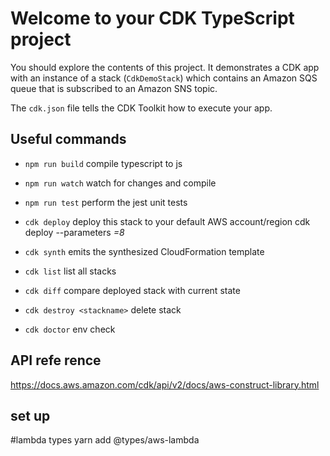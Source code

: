 # Welcome to your CDK TypeScript project

You should explore the contents of this project. It demonstrates a CDK app with an instance of a stack (`CdkDemoStack`)
which contains an Amazon SQS queue that is subscribed to an Amazon SNS topic.

The `cdk.json` file tells the CDK Toolkit how to execute your app.

## Useful commands

* `npm run build`   compile typescript to js
* `npm run watch`   watch for changes and compile
* `npm run test`    perform the jest unit tests
* `cdk deploy`      deploy this stack to your default AWS account/region
   cdk deploy --parameters <var>=8

* `cdk synth`       emits the synthesized CloudFormation template

* `cdk list`       list all stacks
* `cdk diff`        compare deployed stack with current state
* `cdk destroy <stackname>`       delete stack
* `cdk doctor`       env check

## API refe rence
https://docs.aws.amazon.com/cdk/api/v2/docs/aws-construct-library.html


## set up
#lambda types
yarn add @types/aws-lambda